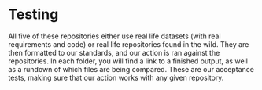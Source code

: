 # Testing
All five of these repositories either use real life datasets (with real requirements and code) or real life repositories found in the wild. They are then formatted to our standards, and our action is ran against the repositories. In each folder, you will find a link to a finished output, as well as a rundown of which files are being compared. These are our acceptance tests, making sure that our action works with any given repository.
